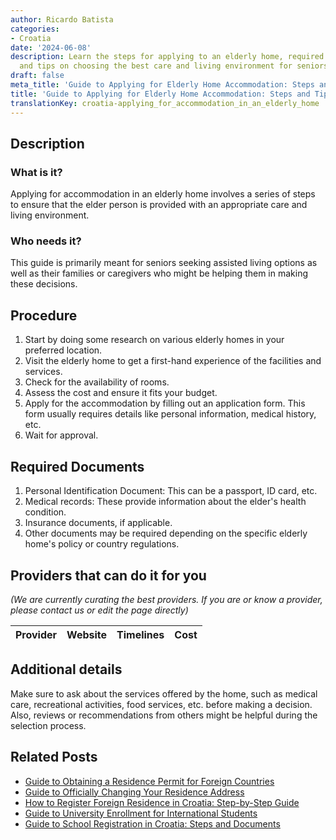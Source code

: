```yaml
---
author: Ricardo Batista
categories:
- Croatia
date: '2024-06-08'
description: Learn the steps for applying to an elderly home, required documents,
  and tips on choosing the best care and living environment for seniors.
draft: false
meta_title: 'Guide to Applying for Elderly Home Accommodation: Steps and Tips'
title: 'Guide to Applying for Elderly Home Accommodation: Steps and Tips'
translationKey: croatia-applying_for_accommodation_in_an_elderly_home
---
```


## Description
### What is it?
Applying for accommodation in an elderly home involves a series of steps to ensure that the elder person is provided with an appropriate care and living environment.

### Who needs it?
This guide is primarily meant for seniors seeking assisted living options as well as their families or caregivers who might be helping them in making these decisions.

## Procedure
1. Start by doing some research on various elderly homes in your preferred location.
2. Visit the elderly home to get a first-hand experience of the facilities and services.
3. Check for the availability of rooms.
4. Assess the cost and ensure it fits your budget.
5. Apply for the accommodation by filling out an application form. This form usually requires details like personal information, medical history, etc.
6. Wait for approval.

## Required Documents
1. Personal Identification Document: This can be a passport, ID card, etc.
2. Medical records: These provide information about the elder's health condition.
3. Insurance documents, if applicable.
4. Other documents may be required depending on the specific elderly home's policy or country regulations.

## Providers that can do it for you

_(We are currently curating the best providers. If you are or know a provider, please contact us or edit the page directly)_

| Provider        |     Website     |     Timelines    |       Cost      |
| :-------------: | :-------------: |  :-------------: | :-------------: |

## Additional details
Make sure to ask about the services offered by the home, such as medical care, recreational activities, food services, etc. before making a decision. Also, reviews or recommendations from others might be helpful during the selection process.


## Related Posts

- [Guide to Obtaining a Residence Permit for Foreign Countries](https://tramitit.com/guides/croatia/issuance_of_residence_permit_for_foreigners/)
- [Guide to Officially Changing Your Residence Address](https://tramitit.com/guides/croatia/change_of_residence/)
- [How to Register Foreign Residence in Croatia: Step-by-Step Guide](https://tramitit.com/guides/croatia/registration_of_foreigners_residence/)
- [Guide to University Enrollment for International Students](https://tramitit.com/guides/croatia/documentation_for_university_enrollment/)
- [Guide to School Registration in Croatia: Steps and Documents](https://tramitit.com/guides/croatia/registering_children_for_school/)